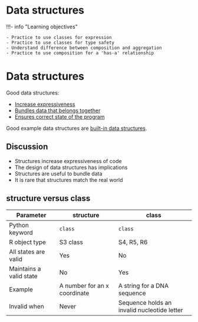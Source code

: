 # Data structures

!!!- info "Learning objectives"

    - Practice to use classes for expression
    - Practice to use classes for type safety
    - Understand difference between composition and aggregation
    - Practice to use composition for a 'has-a' relationship

# Data structures

Good data structures:

-   [Increase expressiveness](expressive_data_type.md)
-   [Bundles data that belongs together](has_a_relation.md)
-   [Ensures correct state of the program](class_design.md)

Good example data structures are [built-in data structures](built_in_data_structures.md).

## Discussion

-   Structures increase expressiveness of code
-   The design of data structures has implications
-   Structures are useful to bundle data
-   It is rare that structures match the real world

## structure versus class

Parameter               | structure                    | class
------------------------|------------------------------|--------------------------------------------
Python keyword          | `class`                      | `class`
R object type           | S3 class                     | S4, R5, R6
All states are valid    | Yes                          | No
Maintains a valid state | No                           | Yes
Example                 | A number for an x coordinate | A string for a DNA sequence
Invalid when            | Never                        | Sequence holds an invalid nucleotide letter

